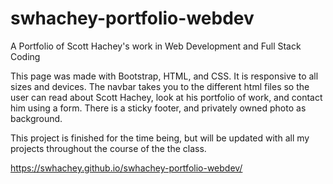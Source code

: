 # swhachey-portfolio-webdev

A Portfolio of Scott Hachey's work in Web Development and Full Stack Coding

This page was made with Bootstrap, HTML, and CSS. It is responsive to all sizes and devices. The navbar takes you to the different html files so the user can read about Scott Hachey, look at his portfolio of work, and contact him using a form. There is a sticky footer, and privately owned photo as background.

This project is finished for the time being, but will be updated with all my projects throughout the course of the the class.

https://swhachey.github.io/swhachey-portfolio-webdev/

